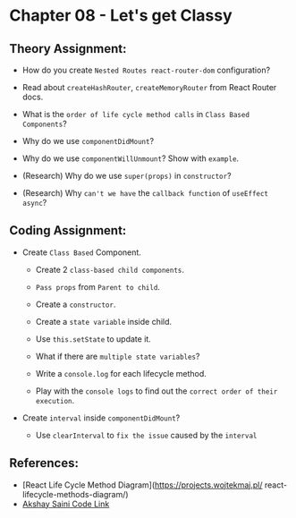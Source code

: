 # Chapter 08 - Let's get Classy

## Theory Assignment:

- How do you create `Nested Routes react-router-dom` configuration?

- Read about `createHashRouter`, `createMemoryRouter` from React Router docs.

- What is the `order of life cycle method calls` in `Class Based Components`?

- Why do we use `componentDidMount`?

- Why do we use `componentWillUnmount`? Show with `example`.

- (Research) Why do we use `super(props)` in `constructor`?

- (Research) Why `can't we have` the `callback function` of `useEffect async`?

## Coding Assignment:

- Create `Class Based` Component.

  - Create 2 `class-based child components`.

  - `Pass props` from `Parent to child`.

  - Create a `constructor`.

  - Create a `state variable` inside child.

  - Use `this.setState` to update it.

  - What if there are `multiple state variables`?

  - Write a `console.log` for each lifecycle method.

  - Play with the `console logs` to find out the `correct order of their execution`.

- Create `interval` inside `componentDidMount`?

  - Use `clearInterval` to `fix the issue` caused by the `interval`

## References:

- [React Life Cycle Method Diagram](https://projects.wojtekmaj.pl/
  react-lifecycle-methods-diagram/)
- [Akshay Saini Code Link](https://bitbucket.org/namastedev/namaste-react-live/src/master/)
